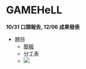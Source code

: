 # GAMEHeLL
**10/31 口頭報告, 12/06 成果發表**
- 題目
    - [簡報](https://docs.google.com/presentation/d/1vYyPFAt3MHOxKuYOZ22HRFv9PqIhSN1XKndXS9Z5I80/edit?usp=sharing)
    - 分工表
    - ![](https://i.imgur.com/FpH2B7k.png)
